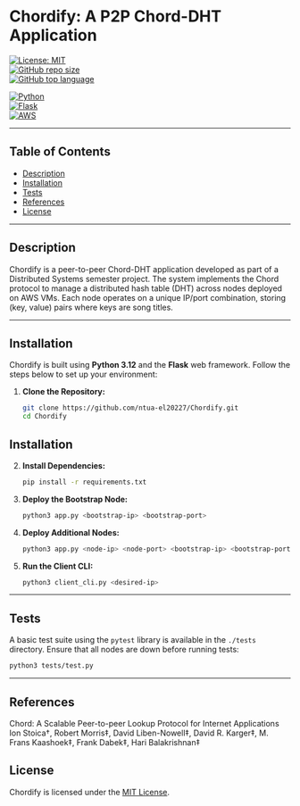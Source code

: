 # Chordify: A P2P Chord-DHT Application

[![License: MIT](https://img.shields.io/static/v1?label=License&message=MIT&color=blue&style=plastic)](https://opensource.org/license/MIT)  
[![GitHub repo size](https://img.shields.io/github/repo-size/ntua-el20227/Chordify?style=plastic)](https://github.com/ntua-el20227/Chordify)  
[![GitHub top language](https://img.shields.io/github/languages/top/ntua-el20227/Chordify?style=plastic)](https://github.com/ntua-el20227/Chordify)  

[![Python](https://img.shields.io/badge/Python-3.12-blue?logo=python)](https://www.python.org)  
[![Flask](https://img.shields.io/badge/Flask-2.0%2B-blue?logo=flask)](https://flask.palletsprojects.com/)  
[![AWS](https://img.shields.io/badge/AWS-Amazon%20Web%20Services-orange?logo=amazon-aws)](https://aws.amazon.com)

---

## Table of Contents

- [Description](#description)
- [Installation](#installation)
- [Tests](#tests)
- [References](#references)
- [License](#license)

---

## Description

Chordify is a peer-to-peer Chord-DHT application developed as part of a Distributed Systems semester project. The system implements the Chord protocol to manage a distributed hash table (DHT) across nodes deployed on AWS VMs. Each node operates on a unique IP/port combination, storing (key, value) pairs where keys are song titles.

---

## Installation

Chordify is built using **Python 3.12** and the **Flask** web framework. Follow the steps below to set up your environment:

1. **Clone the Repository:**
   ```bash
   git clone https://github.com/ntua-el20227/Chordify.git
   cd Chordify
## Installation

2. **Install Dependencies:**

   ```bash
   pip install -r requirements.txt
   ```

3. **Deploy the Bootstrap Node:**

   ```bash
   python3 app.py <bootstrap-ip> <bootstrap-port>
   ```

4. **Deploy Additional Nodes:**

   ```bash
   python3 app.py <node-ip> <node-port> <bootstrap-ip> <bootstrap-port>
   ```

5. **Run the Client CLI:**

   ```bash
   python3 client_cli.py <desired-ip>
   ```

---

## Tests

A basic test suite using the `pytest` library is available in the `./tests` directory. Ensure that all nodes are down before running tests:

```bash
python3 tests/test.py
```


---
## References

Chord: A Scalable Peer-to-peer Lookup Protocol
for Internet Applications
Ion Stoica†, Robert Morris‡, David Liben-Nowell‡, David R. Karger‡, M. Frans Kaashoek‡, Frank Dabek‡, Hari Balakrishnan‡

## License

Chordify is licensed under the [MIT License](https://opensource.org/license/MIT).
